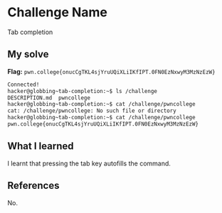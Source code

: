# Challenge Name
Tab completion

## My solve
**Flag:** `pwn.college{onucCgTKL4sjYruUQiXLiIKfIPT.0FN0EzNxwyM3MzNzEzW}`

```bash
Connected!
hacker@globbing~tab-completion:~$ ls /challenge
DESCRIPTION.md  pwncollege​
hacker@globbing~tab-completion:~$ cat /challenge/pwncollege
cat: /challenge/pwncollege: No such file or directory
hacker@globbing~tab-completion:~$ cat /challenge/pwncollege​
pwn.college{onucCgTKL4sjYruUQiXLiIKfIPT.0FN0EzNxwyM3MzNzEzW}
```

## What I learned
I learnt that pressing the tab key autofills the command.
## References 
No.
